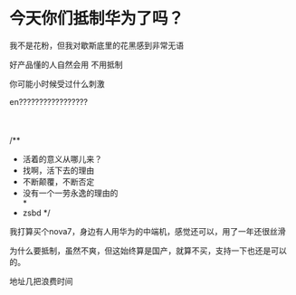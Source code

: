 # 今天你们抵制华为了吗？


我不是花粉，但我对歇斯底里的花黑感到非常无语

好产品懂的人自然会用 不用抵制 

 你可能小时候受过什么刺激

en?????????????????<br />
<br />
<br />
<br />
/**<br />
 * 活着的意义从哪儿来？<br />
 * 找啊，活下去的理由<br />
 * 不断颠覆，不断否定<br />
 * 没有一个一劳永逸的理由的<br />
 *<br />
 * zsbd */

我打算买个nova7，身边有人用华为的中端机，感觉还可以，用了一年还很丝滑

为什么要抵制，虽然不爽，但这始终算是国产，就算不买，支持一下也还是可以的。

地址几把浪费时间
